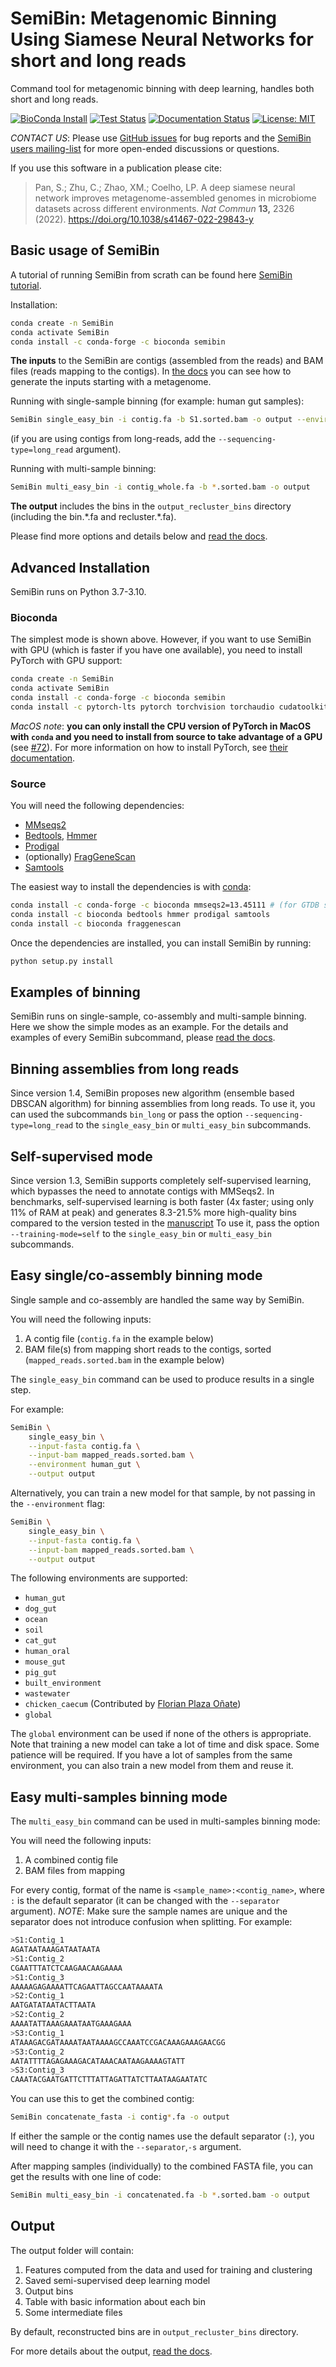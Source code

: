 # SemiBin: Metagenomic Binning Using Siamese Neural Networks for short and long reads

Command tool for metagenomic binning with deep learning, handles both short and long reads.

[![BioConda Install](https://img.shields.io/conda/dn/bioconda/semibin.svg?style=flag&label=BioConda%20install)](https://anaconda.org/bioconda/semibin)
[![Test Status](https://github.com/BigDataBiology/SemiBin/actions/workflows/semibin_test.yml/badge.svg)](https://github.com/BigDataBiology/SemiBin/actions/workflows/semibin_test.yml)
[![Documentation Status](https://readthedocs.org/projects/semibin/badge/?version=latest)](https://semibin.readthedocs.io/en/latest/?badge=latest)
[![License: MIT](https://img.shields.io/badge/License-MIT-blue.svg)](https://opensource.org/licenses/MIT)

_CONTACT US_: Please use [GitHub
issues](https://github.com/BigDataBiology/SemiBin/issues) for bug reports and
the [SemiBin users mailing-list](https://groups.google.com/g/semibin-users) for
more open-ended discussions or questions.

If you use this software in a publication please cite:

>  Pan, S.; Zhu, C.; Zhao, XM.; Coelho, LP. A deep siamese neural network
>  improves metagenome-assembled genomes in microbiome datasets across
>  different environments. *Nat Commun* **13,** 2326 (2022).
>  https://doi.org/10.1038/s41467-022-29843-y


## Basic usage of SemiBin

A tutorial of running SemiBin from scrath can be found here [SemiBin tutorial](https://github.com/BigDataBiology/SemiBin_tutorial_from_scratch).

Installation:

```bash
conda create -n SemiBin
conda activate SemiBin
conda install -c conda-forge -c bioconda semibin
```

**The inputs** to the SemiBin are contigs (assembled from the reads) and BAM files (reads mapping to the contigs). In [the docs](https://semibin.readthedocs.io/en/latest/generate/) you can see how to generate the inputs starting with a metagenome.

Running with single-sample binning (for example: human gut samples):

```bash
SemiBin single_easy_bin -i contig.fa -b S1.sorted.bam -o output --environment human_gut
```

(if you are using contigs from long-reads, add the `--sequencing-type=long_read` argument).

Running with multi-sample binning:

```bash
SemiBin multi_easy_bin -i contig_whole.fa -b *.sorted.bam -o output
```

**The output** includes the bins in the `output_recluster_bins` directory (including the bin.\*.fa and recluster.\*.fa).


Please find more options and details below and [read the docs](https://semibin.readthedocs.io/en/latest/usage/). 

## Advanced Installation

SemiBin runs on Python 3.7-3.10.

### Bioconda

The simplest mode is shown above.
However, if you want to use SemiBin with GPU (which is faster if you have one available), you need to install PyTorch with GPU support:

```bash
conda create -n SemiBin
conda activate SemiBin
conda install -c conda-forge -c bioconda semibin
conda install -c pytorch-lts pytorch torchvision torchaudio cudatoolkit=10.2 -c pytorch-lts
```

_MacOS note_: **you can only install the CPU version of PyTorch in MacOS with `conda` and you need to install from source to take advantage of a GPU** (see [#72](https://github.com/BigDataBiology/SemiBin/issues/72)).
For more information on how to install PyTorch, see [their documentation](https://pytorch.org/get-started/locally/).

### Source

You will need the following dependencies:

- [MMseqs2](https://github.com/soedinglab/MMseqs2)
- [Bedtools](http://bedtools.readthedocs.org/]), [Hmmer](http://hmmer.org/)
- [Prodigal](https://github.com/hyattpd/Prodigal)
- (optionally) [FragGeneScan](https://sourceforge.net/projects/fraggenescan/)
- [Samtools](https://github.com/samtools/samtools)

The easiest way to install the dependencies is with [conda](https://conda.io):

```bash
conda install -c conda-forge -c bioconda mmseqs2=13.45111 # (for GTDB support)
conda install -c bioconda bedtools hmmer prodigal samtools
conda install -c bioconda fraggenescan
```

Once the dependencies are installed, you can install SemiBin by running:

```bash
python setup.py install
```

## Examples of binning

SemiBin runs on single-sample, co-assembly and multi-sample binning.
Here we show the simple modes as an example.
For the details and examples of every SemiBin subcommand, please [read the docs](https://semibin.readthedocs.io/en/latest/usage/).

## Binning assemblies from long reads

Since version 1.4, SemiBin proposes new algorithm (ensemble based DBSCAN algorithm) for binning assemblies from long reads. 
To use it, you can used the subcommands `bin_long` or pass the option  `--sequencing-type=long_read` to the `single_easy_bin` or `multi_easy_bin` subcommands.

## Self-supervised mode

Since version 1.3, SemiBin supports completely self-supervised learning, which bypasses the need to annotate contigs with MMSeqs2.
In benchmarks, self-supervised learning is both faster (4x faster; using only 11% of RAM at peak) and generates 8.3-21.5% more high-quality bins compared to the version tested in the [manuscript](https://www.nature.com/articles/s41467-022-29843-y)
To use it, pass the option `--training-mode=self` to the `single_easy_bin` or `multi_easy_bin` subcommands.


## Easy single/co-assembly binning mode

Single sample and co-assembly are handled the same way by SemiBin.

You will need the following inputs:

1. A contig file (`contig.fa` in the example below)
2. BAM file(s) from mapping short reads to the contigs, sorted (`mapped_reads.sorted.bam` in the example below)

The `single_easy_bin` command can be used to produce results in a single step.

For example:

```bash
SemiBin \
    single_easy_bin \
    --input-fasta contig.fa \
    --input-bam mapped_reads.sorted.bam \
    --environment human_gut \
    --output output
```

Alternatively, you can train a new model for that sample, by not passing in the `--environment` flag:

```bash
SemiBin \
    single_easy_bin \
    --input-fasta contig.fa \
    --input-bam mapped_reads.sorted.bam \
    --output output
```

The following environments are supported:

- `human_gut`
- `dog_gut`
- `ocean`
- `soil`
- `cat_gut`
- `human_oral`
- `mouse_gut`
- `pig_gut`
- `built_environment`
- `wastewater`
- `chicken_caecum` (Contributed by [Florian Plaza Oñate](https://scholar.google.com/citations?hl=zh-CN&user=-gE5y_4AAAAJ&view_op=list_works&sortby=pubdate))
- `global`

The `global` environment can be used if none of the others is appropriate.
Note that training a new model can take a lot of time and disk space.
Some patience will be required.
If you have a lot of samples from the same environment, you can also train a new model from them and reuse it.

## Easy multi-samples binning mode

The `multi_easy_bin` command can be used in multi-samples binning mode:

You will need the following inputs:

1. A combined contig file
2. BAM files from mapping

For every contig, format of the name is `<sample_name>:<contig_name>`, where
`:` is the default separator (it can be changed with the `--separator`
argument). _NOTE_: Make sure the sample names are unique and  the separator
does not introduce confusion when splitting. For example:

```bash
>S1:Contig_1
AGATAATAAAGATAATAATA
>S1:Contig_2
CGAATTTATCTCAAGAACAAGAAAA
>S1:Contig_3
AAAAAGAGAAAATTCAGAATTAGCCAATAAAATA
>S2:Contig_1
AATGATATAATACTTAATA
>S2:Contig_2
AAAATATTAAAGAAATAATGAAAGAAA
>S3:Contig_1
ATAAAGACGATAAAATAATAAAAGCCAAATCCGACAAAGAAAGAACGG
>S3:Contig_2
AATATTTTAGAGAAAGACATAAACAATAAGAAAAGTATT
>S3:Contig_3
CAAATACGAATGATTCTTTATTAGATTATCTTAATAAGAATATC
```

You can use this to get the combined contig:

```bash
SemiBin concatenate_fasta -i contig*.fa -o output
```

If either the sample or the contig names use the default separator (`:`), you will need to change it with the `--separator`,`-s` argument.

After mapping samples (individually) to the combined FASTA file, you can get the results with one line of code:

```bash
SemiBin multi_easy_bin -i concatenated.fa -b *.sorted.bam -o output
```

## Output

The output folder will contain:

1. Features computed from the data and used for training and clustering
2. Saved semi-supervised deep learning model
3. Output bins
4. Table with basic information about each bin
5. Some intermediate files

By default, reconstructed bins are in `output_recluster_bins` directory.

For more details about the output, [read the
docs](https://semibin.readthedocs.io/en/latest/output/).
